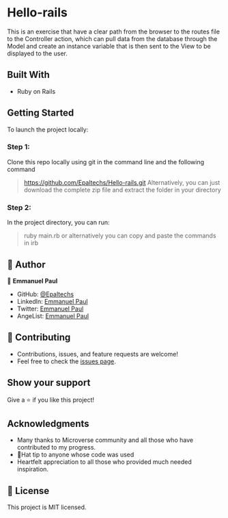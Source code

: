 # Hello-rails
This is an exercise that have a clear path from the browser to the routes file to the Controller action, which can pull data from the database through the Model and create an instance variable that is then sent to the View to be displayed to the user.

## Built With
- Ruby on Rails

## Getting Started
To launch the project locally:

### Step 1:
Clone this repo locally using git in the command line and the following command
> https://github.com/Epaltechs/Hello-rails.git
Alternatively, you can just download the complete zip file and extract the folder in your directory

### Step 2:
In the project directory, you can run:
> ruby main.rb
or alternatively you can copy and paste the commands in
> irb

## 👤 Author

:bust_in_silhouette: **Emmanuel Paul**
- GitHub: [@Epaltechs](https://github.com/Epaltechs)
- LinkedIn: [Emmanuel Paul](https://www.linkedin.com/in/emmanuel-s-paul)
- Twitter: [Emmanuel Paul](http://twitter.com/@emmapaul247)
- AngeList: [Emmanuel Paul](https://angel.co/u/emmanuel-s-paul)

## :handshake: Contributing
- Contributions, issues, and feature requests are welcome!
- Feel free to check the [issues page](https://github.com/Epaltechs/school-library/issues).


## Show your support
Give a :star:️ if you like this project!

## Acknowledgments
- Many thanks to Microverse community and all those who have contributed to my progress.
- 🎩Hat tip to anyone whose code was used
- Heartfelt appreciation to all those who provided much needed inspiration.

## :memo: License
This project is MIT licensed.
